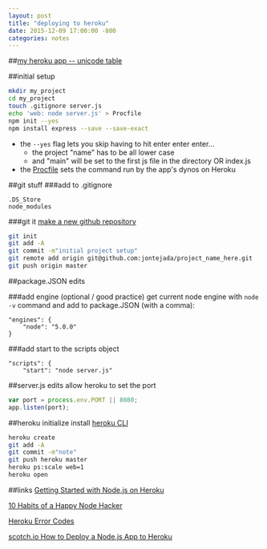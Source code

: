 ```yaml
---
layout: post
title: "deploying to heroku"
date: 2015-12-09 17:00:00 -800
categories: notes
---
```


##[my heroku app -- unicode table](https://radiant-basin-9785.herokuapp.com/)

##initial setup
```bash
mkdir my_project
cd my_project
touch .gitignore server.js
echo 'web: node server.js' > Procfile
npm init --yes
npm install express --save --save-exact
```

* the `--yes` flag lets you skip having to hit enter enter enter...
	* the project "name" has to be all lower case
	* and "main" will be set to the first js file in the directory OR index.js
* the [Procfile](https://devcenter.heroku.com/articles/procfile) sets the command run by the app's dynos on Heroku

##git stuff
###add to .gitignore
```
.DS_Store
node_modules
```
###git it
[make a new github repository](https://github.com/new)

```bash
git init
git add -A
git commit -m"initial project setup"
git remote add origin git@github.com:jontejada/project_name_here.git
git push origin master 
```
##package.JSON edits

###add engine (optional / good practice)
get current node engine with `node -v` command and add to package.JSON (with a comma):

```
"engines": {
	"node": "5.0.0"
}
```
###add start to the scripts object
```
"scripts": {
	"start": "node server.js"
```
##server.js edits
allow heroku to set the port

```javascript
var port = process.env.PORT || 8080;
app.listen(port);

```
##heroku initialize
install [heroku CLI](https://devcenter.heroku.com/articles/heroku-command)

```bash
heroku create
git add -A
git commit -m"note"
git push heroku master
heroku ps:scale web=1
heroku open
```
##links
[Getting Started with Node.js on Heroku](https://devcenter.heroku.com/articles/getting-started-with-nodejs)

[10 Habits of a Happy Node Hacker](https://blog.heroku.com/archives/2015/11/10/node-habits-2016)

[Heroku Error Codes](https://devcenter.heroku.com/articles/error-codes)

[scotch.io How to Deploy a Node.js App to Heroku](https://scotch.io/tutorials/how-to-deploy-a-node-js-app-to-heroku)